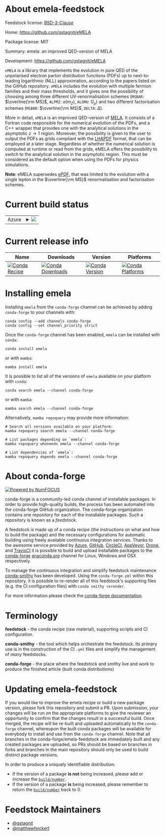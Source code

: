 About emela-feedstock
=====================

Feedstock license: [BSD-3-Clause](https://github.com/conda-forge/emela-feedstock/blob/main/LICENSE.txt)

Home: https://github.com/gstagnit/eMELA

Package license: MIT

Summary: emela: an improved QED-version of MELA

Development: https://github.com/gstagnit/eMELA

``eMELA`` is a library that implements the evolution in pure QED of the
unpolarised electron parton distribution functions (PDFs) up to
next-to-leading logarithmic (NLL) approximation, according to the papers
listed on the GitHub repository. ``eMELA`` includes the evolution with
multiple fermion families and their mass thresholds, and it gives one the
possibility of choosing among three different UV-renormalisation schemes
(`MSBAR`: $\overline{\rm MS}$, `ALPMZ`: $\alpha(m_Z)$, `ALGMU`: $G_\mu$)
and two different factorisation schemes
(`MSBAR`: $\overline{\rm MS}$, `DELTA`: $\Delta$).

More in detail, ``eMELA`` is an improved QED-version of
[MELA](https://github.com/vbertone/MELA). It consists of a Fortran code
responsible for the numerical evolution of the PDFs, and a C++ wrapper that
provides one with the analytical solutions in the asymptotic $z \to 1$
region. Moreover, the possibility is given to the user to output the PDFs
as grids compliant with the
[LHAPDF](https://lhapdf.hepforge.org/index.html) format, that can be
employed at a later stage. Regardless of whether the numerical solution is
computed at runtime or read from the grids, eMELA offers the possibility
to switch to the analytical solution in the asymptotic region. This must be
considered as the default option when using the PDFs for physics
simulations.

**Note**: eMELA supersedes [ePDF](https://github.com/gstagnit/ePDF), that
was limited to the evolution with a single lepton in the $\overline{\rm MS}$
renormalisation and factorisation schemes.


Current build status
====================


<table>
    
  <tr>
    <td>Azure</td>
    <td>
      <details>
        <summary>
          <a href="https://dev.azure.com/conda-forge/feedstock-builds/_build/latest?definitionId=24220&branchName=main">
            <img src="https://dev.azure.com/conda-forge/feedstock-builds/_apis/build/status/emela-feedstock?branchName=main">
          </a>
        </summary>
        <table>
          <thead><tr><th>Variant</th><th>Status</th></tr></thead>
          <tbody><tr>
              <td>linux_64</td>
              <td>
                <a href="https://dev.azure.com/conda-forge/feedstock-builds/_build/latest?definitionId=24220&branchName=main">
                  <img src="https://dev.azure.com/conda-forge/feedstock-builds/_apis/build/status/emela-feedstock?branchName=main&jobName=linux&configuration=linux%20linux_64_" alt="variant">
                </a>
              </td>
            </tr><tr>
              <td>linux_aarch64</td>
              <td>
                <a href="https://dev.azure.com/conda-forge/feedstock-builds/_build/latest?definitionId=24220&branchName=main">
                  <img src="https://dev.azure.com/conda-forge/feedstock-builds/_apis/build/status/emela-feedstock?branchName=main&jobName=linux&configuration=linux%20linux_aarch64_" alt="variant">
                </a>
              </td>
            </tr><tr>
              <td>linux_ppc64le</td>
              <td>
                <a href="https://dev.azure.com/conda-forge/feedstock-builds/_build/latest?definitionId=24220&branchName=main">
                  <img src="https://dev.azure.com/conda-forge/feedstock-builds/_apis/build/status/emela-feedstock?branchName=main&jobName=linux&configuration=linux%20linux_ppc64le_" alt="variant">
                </a>
              </td>
            </tr><tr>
              <td>osx_64</td>
              <td>
                <a href="https://dev.azure.com/conda-forge/feedstock-builds/_build/latest?definitionId=24220&branchName=main">
                  <img src="https://dev.azure.com/conda-forge/feedstock-builds/_apis/build/status/emela-feedstock?branchName=main&jobName=osx&configuration=osx%20osx_64_" alt="variant">
                </a>
              </td>
            </tr><tr>
              <td>osx_arm64</td>
              <td>
                <a href="https://dev.azure.com/conda-forge/feedstock-builds/_build/latest?definitionId=24220&branchName=main">
                  <img src="https://dev.azure.com/conda-forge/feedstock-builds/_apis/build/status/emela-feedstock?branchName=main&jobName=osx&configuration=osx%20osx_arm64_" alt="variant">
                </a>
              </td>
            </tr>
          </tbody>
        </table>
      </details>
    </td>
  </tr>
</table>

Current release info
====================

| Name | Downloads | Version | Platforms |
| --- | --- | --- | --- |
| [![Conda Recipe](https://img.shields.io/badge/recipe-emela-green.svg)](https://anaconda.org/conda-forge/emela) | [![Conda Downloads](https://img.shields.io/conda/dn/conda-forge/emela.svg)](https://anaconda.org/conda-forge/emela) | [![Conda Version](https://img.shields.io/conda/vn/conda-forge/emela.svg)](https://anaconda.org/conda-forge/emela) | [![Conda Platforms](https://img.shields.io/conda/pn/conda-forge/emela.svg)](https://anaconda.org/conda-forge/emela) |

Installing emela
================

Installing `emela` from the `conda-forge` channel can be achieved by adding `conda-forge` to your channels with:

```
conda config --add channels conda-forge
conda config --set channel_priority strict
```

Once the `conda-forge` channel has been enabled, `emela` can be installed with `conda`:

```
conda install emela
```

or with `mamba`:

```
mamba install emela
```

It is possible to list all of the versions of `emela` available on your platform with `conda`:

```
conda search emela --channel conda-forge
```

or with `mamba`:

```
mamba search emela --channel conda-forge
```

Alternatively, `mamba repoquery` may provide more information:

```
# Search all versions available on your platform:
mamba repoquery search emela --channel conda-forge

# List packages depending on `emela`:
mamba repoquery whoneeds emela --channel conda-forge

# List dependencies of `emela`:
mamba repoquery depends emela --channel conda-forge
```


About conda-forge
=================

[![Powered by
NumFOCUS](https://img.shields.io/badge/powered%20by-NumFOCUS-orange.svg?style=flat&colorA=E1523D&colorB=007D8A)](https://numfocus.org)

conda-forge is a community-led conda channel of installable packages.
In order to provide high-quality builds, the process has been automated into the
conda-forge GitHub organization. The conda-forge organization contains one repository
for each of the installable packages. Such a repository is known as a *feedstock*.

A feedstock is made up of a conda recipe (the instructions on what and how to build
the package) and the necessary configurations for automatic building using freely
available continuous integration services. Thanks to the awesome service provided by
[Azure](https://azure.microsoft.com/en-us/services/devops/), [GitHub](https://github.com/),
[CircleCI](https://circleci.com/), [AppVeyor](https://www.appveyor.com/),
[Drone](https://cloud.drone.io/welcome), and [TravisCI](https://travis-ci.com/)
it is possible to build and upload installable packages to the
[conda-forge](https://anaconda.org/conda-forge) [anaconda.org](https://anaconda.org/)
channel for Linux, Windows and OSX respectively.

To manage the continuous integration and simplify feedstock maintenance
[conda-smithy](https://github.com/conda-forge/conda-smithy) has been developed.
Using the ``conda-forge.yml`` within this repository, it is possible to re-render all of
this feedstock's supporting files (e.g. the CI configuration files) with ``conda smithy rerender``.

For more information please check the [conda-forge documentation](https://conda-forge.org/docs/).

Terminology
===========

**feedstock** - the conda recipe (raw material), supporting scripts and CI configuration.

**conda-smithy** - the tool which helps orchestrate the feedstock.
                   Its primary use is in the construction of the CI ``.yml`` files
                   and simplify the management of *many* feedstocks.

**conda-forge** - the place where the feedstock and smithy live and work to
                  produce the finished article (built conda distributions)


Updating emela-feedstock
========================

If you would like to improve the emela recipe or build a new
package version, please fork this repository and submit a PR. Upon submission,
your changes will be run on the appropriate platforms to give the reviewer an
opportunity to confirm that the changes result in a successful build. Once
merged, the recipe will be re-built and uploaded automatically to the
`conda-forge` channel, whereupon the built conda packages will be available for
everybody to install and use from the `conda-forge` channel.
Note that all branches in the conda-forge/emela-feedstock are
immediately built and any created packages are uploaded, so PRs should be based
on branches in forks and branches in the main repository should only be used to
build distinct package versions.

In order to produce a uniquely identifiable distribution:
 * If the version of a package **is not** being increased, please add or increase
   the [``build/number``](https://docs.conda.io/projects/conda-build/en/latest/resources/define-metadata.html#build-number-and-string).
 * If the version of a package **is** being increased, please remember to return
   the [``build/number``](https://docs.conda.io/projects/conda-build/en/latest/resources/define-metadata.html#build-number-and-string)
   back to 0.

Feedstock Maintainers
=====================

* [@gstagnit](https://github.com/gstagnit/)
* [@matthewfeickert](https://github.com/matthewfeickert/)

